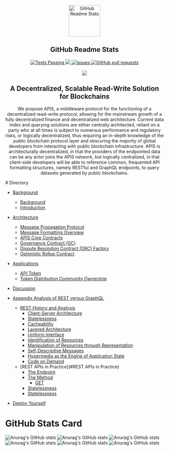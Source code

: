 <p align="center">
 <img width="100px" src="https://res.cloudinary.com/anuraghazra/image/upload/v1594908242/logo_ccswme.svg" align="center" alt="GitHub Readme Stats" />
 <h2 align="center">GitHub Readme Stats</h2>
<!--  <p align="center">Get dynamically generated GitHub stats on your readmes!</p> -->
</p>
  <p align="center">
    <a href="https://github.com/anuraghazra/github-readme-stats/actions">
      <img alt="Tests Passing" src="https://github.com/anuraghazra/github-readme-stats/workflows/Test/badge.svg" />
    </a>
    <a href="https://codecov.io/gh/anuraghazra/github-readme-stats">
      <img src="https://codecov.io/gh/anuraghazra/github-readme-stats/branch/master/graph/badge.svg" />
    </a>
    <a href="https://github.com/anuraghazra/github-readme-stats/issues">
      <img alt="Issues" src="https://img.shields.io/github/issues/anuraghazra/github-readme-stats?color=0088ff" />
    </a>
    <a href="https://github.com/anuraghazra/github-readme-stats/pulls">
      <img alt="GitHub pull requests" src="https://img.shields.io/github/issues-pr/anuraghazra/github-readme-stats?color=0088ff" />
    </a>
    <br />
    <br />
    <a href="https://www.theapis.xyz">
      <img src="https://www.theapis.xyz/static/img/apis_logo.png"/>
    </a>
  </p>

<h2 align="center">A Decentralized, Scalable Read-Write Solution for Blockchains</h2>
<p align="center">
We propose APIS, a middleware protocol for the functioning of a decentralized
read-write protocol, allowing for the mainstream growth of a fully decentralized finance and
decentralized web architecture. Current data index and querying solutions are either
centrally architected, reliant on a party who at all times is subject to numerous performance
and regulatory risks, or logically decentralized, thus requiring an in-depth knowledge of the
public blockchain protocol layer and obscuring the majority of global developers from
interacting with public blockchain infrastructure. APIS is architecturally decentralized, in
that the providers of the endpointed data can be any actor joins the APIS network, but
logically centralized, in that client-side developers will be able to reference common,
frequented API formatting structures, namely RESTful and GraphQL endpoints, to query
datasets generated by public blockchains.
</p>
# Directory

- [Background](#Background)
  - [Background](#Background)
  - [Introduction](#Introduction)
- [Architecture](#Architecture)
  - [Message Propagation Protocol](#Message-Propagation-Protocol)
  - [Message Formatting Overview](#Message-Formatting-Overview)
  - [APIS Core Contracts](#APIS-Core-Contracts)
  - [Governance Contract (GC)](#Governance-Contract (GC))
  - [Dispute Resolution Contract (DRC) Factory](#Dispute-Resolution-Contract-(DRC)-Factory)
  - [Optimistic Rollup Contract](#Optimistic-Rollup-Contract)
- [Applications](#Applications)
  - [API Token](#API-Token)
  - [Token Distribution Community Ownership](#Token-Distribution-Community-Ownership)
- [Discussion](#Discussion)
- [Appendix Analysis of REST versus GraphQL](#Appendix-Analysis-of-REST-versus-GraphQL)
  - [REST History and Analysis](#REST-History-and-Analysis)
    - [Client-Server Architecture](#Client-Server-Architecture)
    - [Statelessness](#Statelessness)
    - [Cacheability](#Cacheability)
    - [Layered Architecture](#Layered-Architecture)
    - [Uniform Interface](#Uniform-Interface)
    - [Identification of Resources](#Identification-of-Resources)
    - [Manipulation of Resources through Representation](#Manipulation-of-Resources-through-Representation)
    - [Self-Descriptive Messages](#Self-Descriptive-Messages)
    - [Hypermedia as the Engine of Application State](#Hypermedia-as-the-Engine-of-Application-State)
    - [Code on Demand](#Code-on-Demand)
  - [REST APIs in Practice](#REST APIs in Practice)
    - [The Endpoint](#The-Endpoint)
    - [The Method](#The-Method)
      - [GET](#GET)
    - [Statelessness](#Statelessness)
    - [Statelessness](#Statelessness)

- [Deploy Yourself](#deploy-on-your-own-vercel-instance)
# GitHub Stats Card

![Anurag's GitHub stats](https://github-readme-stats.vercel.app/api?username=anuraghazra&show_icons=true&theme=merko)
![Anurag's GitHub stats](https://github-readme-stats.vercel.app/api?username=anuraghazra&show_icons=true&theme=gruvbox)
![Anurag's GitHub stats](https://github-readme-stats.vercel.app/api?username=anuraghazra&show_icons=true&theme=radical)
![Anurag's GitHub stats](https://github-readme-stats.vercel.app/api?username=anuraghazra&show_icons=true&theme=tokyonight)
![Anurag's GitHub stats](https://github-readme-stats.vercel.app/api?username=anuraghazra&show_icons=true&theme=onedark)
![Anurag's GitHub stats](https://github-readme-stats.vercel.app/api?username=anuraghazra&show_icons=true&theme=radical)
